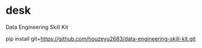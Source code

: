 # desk
Data Engineering Skill Kit

pip install git+https://github.com/houzeyu2683/data-engineering-skill-kit.git
